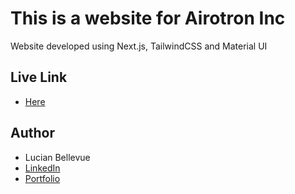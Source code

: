 # This is a website for Airotron Inc
Website developed using Next.js, TailwindCSS and Material UI

## Live Link
- <a href="https://airotron-website.vercel.app/" target="_blank">Here</a>

## Author
- Lucian Bellevue <br>
- <a href="https://linkedin.com/in/lucianbellevue" target="_blank">LinkedIn</a><br>
- <a href="https://lucianbellevue.com" target="_blank">Portfolio</a><br>

